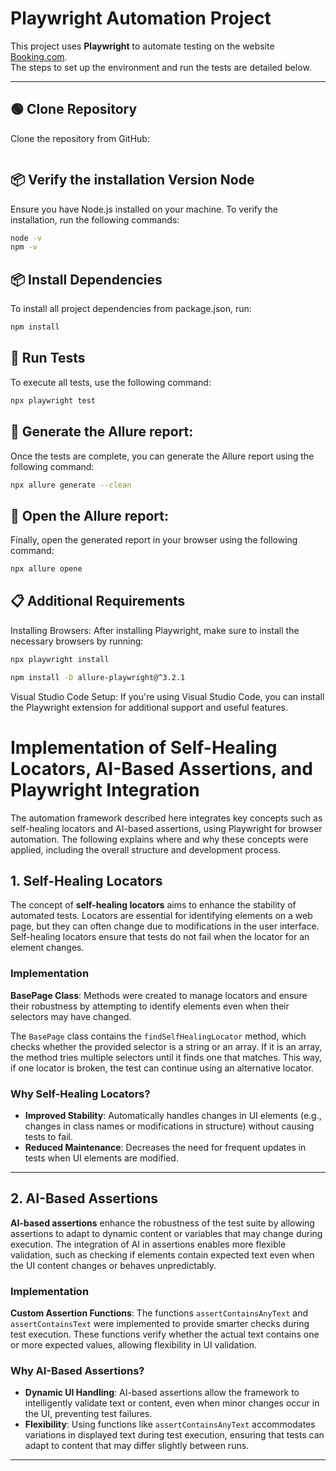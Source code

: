 # Playwright Automation Project

This project uses **Playwright** to automate testing on the website [Booking.com](https://www.booking.com).  
The steps to set up the environment and run the tests are detailed below.  

---

## 🟢 **Clone Repository**

Clone the repository from GitHub:  

```bash

```
## 📦 Verify the installation Version Node

Ensure you have Node.js installed on your machine.
To verify the installation, run the following commands:

```bash
node -v
npm -v
```

## 📦 Install Dependencies
To install all project dependencies from package.json, run:

```bash
npm install
```

## 🚀 Run Tests
To execute all tests, use the following command:

```bash
npx playwright test
```
## 🚀 Generate the Allure report:
Once the tests are complete, you can generate the Allure report using the following command:

```bash
npx allure generate --clean
```


## 🚀 Open the Allure report: 
Finally, open the generated report in your browser using the following command:

```bash
npx allure opene
```

## 📋 Additional Requirements
Installing Browsers: After installing Playwright, make sure to install the necessary browsers by running:

```bash
npx playwright install
```

```bash
npm install -D allure-playwright@^3.2.1
```

Visual Studio Code Setup: If you're using Visual Studio Code, you can install the Playwright extension for additional support and useful features.

# Implementation of Self-Healing Locators, AI-Based Assertions, and Playwright Integration

The automation framework described here integrates key concepts such as self-healing locators and AI-based assertions, using Playwright for browser automation. The following explains where and why these concepts were applied, including the overall structure and development process.

## 1. Self-Healing Locators

The concept of **self-healing locators** aims to enhance the stability of automated tests. Locators are essential for identifying elements on a web page, but they can often change due to modifications in the user interface. Self-healing locators ensure that tests do not fail when the locator for an element changes.

### Implementation

**BasePage Class**: Methods were created to manage locators and ensure their robustness by attempting to identify elements even when their selectors may have changed.

The `BasePage` class contains the `findSelfHealingLocator` method, which checks whether the provided selector is a string or an array. If it is an array, the method tries multiple selectors until it finds one that matches. This way, if one locator is broken, the test can continue using an alternative locator.

### Why Self-Healing Locators?

- **Improved Stability**: Automatically handles changes in UI elements (e.g., changes in class names or modifications in structure) without causing tests to fail.
- **Reduced Maintenance**: Decreases the need for frequent updates in tests when UI elements are modified.

---

## 2. AI-Based Assertions

**AI-based assertions** enhance the robustness of the test suite by allowing assertions to adapt to dynamic content or variables that may change during execution. The integration of AI in assertions enables more flexible validation, such as checking if elements contain expected text even when the UI content changes or behaves unpredictably.

### Implementation

**Custom Assertion Functions**: The functions `assertContainsAnyText` and `assertContainsText` were implemented to provide smarter checks during test execution. These functions verify whether the actual text contains one or more expected values, allowing flexibility in UI validation.

### Why AI-Based Assertions?

- **Dynamic UI Handling**: AI-based assertions allow the framework to intelligently validate text or content, even when minor changes occur in the UI, preventing test failures.
- **Flexibility**: Using functions like `assertContainsAnyText` accommodates variations in displayed text during test execution, ensuring that tests can adapt to content that may differ slightly between runs.

---